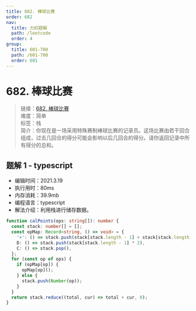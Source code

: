 ```yaml
---
title: 682. 棒球比赛
order: 682
nav:
  title: 力扣题解
  path: /leetcode
  order: 4
group:
  title: 601-700
  path: /601-700
  order: 601
---
```


# 682. 棒球比赛

> 链接：[682. 棒球比赛](https://leetcode-cn.com/problems/baseball-game/)  
> 难度：简单  
> 标签：栈  
> 简介：你现在是一场采用特殊赛制棒球比赛的记录员。这场比赛由若干回合组成，过去几回合的得分可能会影响以后几回合的得分。请你返回记录中所有得分的总和。

## 题解 1 - typescript

- 编辑时间：2021.3.19
- 执行用时：80ms
- 内存消耗：39.9mb
- 编程语言：typescript
- 解法介绍：利用栈进行储存数据。

```typescript
function calPoints(ops: string[]): number {
  const stack: number[] = [];
  const opMap: Record<string, () => void> = {
    '+': () => stack.push(stack[stack.length - 1] + stack[stack.length - 2]),
    D: () => stack.push(stack[stack.length - 1] * 2),
    C: () => stack.pop(),
  };
  for (const op of ops) {
    if (opMap[op]) {
      opMap[op]();
    } else {
      stack.push(Number(op));
    }
  }
  return stack.reduce((total, cur) => total + cur, 0);
}
```
